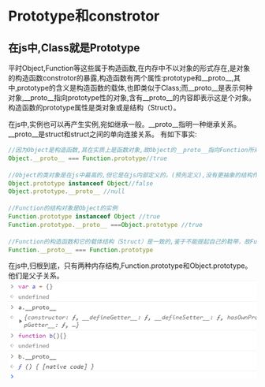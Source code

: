 # Prototype和constrotor
在js中,Class就是Prototype
--
平时Object,Function等这些属于构造函数,在内存中不以对象的形式存在,是对象的构造函数constrotor的暴露,构造函数有两个属性:prototype和__proto__,其中,prototype的含义是构造函数的载体,也即类似于Class;而__proto__是表示何种对象,__proto__指向prototype性的对象,含有__proto__的内容即表示这是个对象。构造函数的prototype属性是类对象或是结构（Struct）。

在js中,实例也可以再产生实例,宛如继承一般。__proto__指明一种继承关系。__proto__是struct和struct之间的单向连接关系。
有如下事实:
    
```javascript
//因为Object是构造函数,其在实质上是函数对象,故Object的__proto__指向Function所对应的prototype,也即类对象。
Object.__proto__ === Function.prototype//true

//Object的类对象是在js中最高的,但它是在js内部定义的。(预先定义),没有更抽象的结构作为它的父结构。
Object.prototype instanceof Object//false
Object.prototype.__proto__ //null

//Function的结构对象是Object的实例
Function.prototype instanceof Object //true
Function.prototype.__proto__ ===Object.prototype //true

//Function的构造函数和它的载体结构（Struct）是一致的,鉴于不能提起自己的鞋带，故Function.prototype是native Code（f()）,外部定义的函数。
Function.__proto__ === Function.prototype
```
在js中,归根到底，只有两种内存结构,Function.prototype和Object.prototype。他们是父子关系。
![](js的两种内存结构.png)
